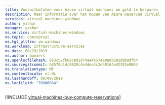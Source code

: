 ```yaml
---
title: Vooruitbetalen voor Azure virtual machines om geld te besparen
description: Meer informatie over het kopen van Azure Reserved Virtual Machine Instances om uw reken kosten op te slaan.
services: virtual-machines-windows
author: yashar
manager: yashar
ms.service: virtual-machines-windows
ms.topic: conceptual
ms.tgt_pltfrm: vm-windows
ms.workload: infrastructure-services
ms.date: 08/29/2019
ms.author: banders
ms.openlocfilehash: 863c52fb60c0d1d74aa4b574a0a0b592d9b0df84
ms.sourcegitcommit: b8578b14c8629c4e4dea4c2e90164e42393e8064
ms.translationtype: MT
ms.contentlocale: nl-NL
ms.lasthandoff: 09/09/2019
ms.locfileid: "70806084"
---
```

[!INCLUDE [virtual-machines-buy-compute-reservations](../../../includes/virtual-machines-common-prepay-reserved-vm-instances.md)]
